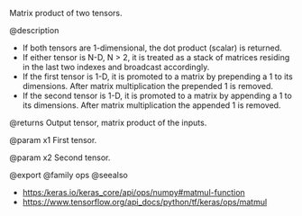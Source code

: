 Matrix product of two tensors.

@description
- If both tensors are 1-dimensional, the dot product (scalar) is returned.
- If either tensor is N-D, N > 2, it is treated as a stack of matrices
  residing in the last two indexes and broadcast accordingly.
- If the first tensor is 1-D, it is promoted to a matrix by prepending
  a 1 to its dimensions. After matrix multiplication the prepended
  1 is removed.
- If the second tensor is 1-D, it is promoted to a matrix by appending a 1
  to its dimensions. After matrix multiplication the appended 1 is removed.

@returns
    Output tensor, matrix product of the inputs.

@param x1
First tensor.

@param x2
Second tensor.

@export
@family ops
@seealso
+ <https:/keras.io/keras_core/api/ops/numpy#matmul-function>
+ <https://www.tensorflow.org/api_docs/python/tf/keras/ops/matmul>
